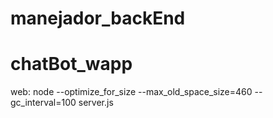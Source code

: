 # manejador_backEnd
# chatBot_wapp

web: node --optimize_for_size --max_old_space_size=460 --gc_interval=100 server.js
